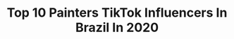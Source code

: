 ---
title: Top 10 Painters TikTok Influencers In Brazil In 2020
description: >-
  Find top painters TikTok influencers in Brazil in 2020. Most popular hashtags: #musica #pravoce #deus #foryoupage.
platform: TikTok
profiles:
  - username: "inacio.dani"
    fullname: >-
      𝐸𝑙𝑖 𓂀 𝐷𝑎𝑛𝑖
    location: "Brazil"
    followers: 8700
    engagement: 2231
    commentsToLikes: 0.014199
    id: ckaiitytrc4d80i78wr5727zx
    verified: false
    hashtags: "#dueto, #music, #juno, #scar"
  - username: "fabianomillani"
    fullname: >-
      Fabiano Millani
    location: "Brazil"
    followers: 38551
    engagement: 863
    commentsToLikes: 0.017431
    id: ck9nfpbm7enpy0j786mnmstiy
    verified: false
    hashtags: "#drawtutorial, #artprocess, #giseleb, #foryou"
  - username: "italodurval"
    fullname: >-
      Italo Durval
    location: "Brazil"
    followers: 45504
    engagement: 1091
    commentsToLikes: 0.030501
    id: ck8fajrom4fy30j78jygenaq1
    verified: false
    hashtags: "#jovemgospel, #blues, #inimigos, #tiktokbrasil"
  - username: "robscuit"
    fullname: >-
      Robson Scuit
    location: "Brazil"
    followers: 40443
    engagement: 1564
    commentsToLikes: 0.015671
    id: ckaieuqq6ty0j0i78rwmvn31e
    verified: false
    hashtags: "#elite, #aronpiper, #sabrina, #lockeandkey"
  - username: "wallpaper_aleatorios"
    fullname: >-
      pior que a desmoneti
    location: "Brazil"
    followers: 27825
    engagement: 1039
    commentsToLikes: 0.060937
    id: cka0fnuj70f1x0i78gg56jli1
    verified: false
    hashtags: "#deathnote, #demonslayer, #brawlstars, #tokyoghou"
  - username: "janacollor"
    fullname: >-
      𝕁 𝔸 ℕ 𝔸
    location: "Brazil"
    followers: 29915
    engagement: 1108
    commentsToLikes: 0.010625
    id: ckaiklomhk25z0i788audk90j
    verified: false
    hashtags: "#truquesdebeleza, #photo, #overapp, #instagramstory"
  - username: "sthephanymell"
    fullname: >-
      Sthephany Mell
    location: "Brazil"
    followers: 7356
    engagement: 842
    commentsToLikes: 0.015728
    id: ck9a64ph81msd0j78dy6day46
    verified: false
    hashtags: "#respeito, #tranquilidade, #reciprocidade, #quarentena"
  - username: "ericrabelo7"
    fullname: >-
      Deutschland Rabelo
    location: "Brazil"
    followers: 2353
    engagement: 236
    commentsToLikes: 0.018331
    id: cka6e7wdrasv70i787bfbwptj
    verified: false
    hashtags: "#fitebol, #artetiktok, #planeta, #euro"
  - username: "g_brl"
    fullname: >-
      Drink Water
    location: "Brazil"
    followers: 4230
    engagement: 1299
    commentsToLikes: 0.039676
    id: ck8vvfukhlnwu0j784h0qgkqo
    verified: false
    hashtags: "#react, #slowed, #madagascar, #gabrielcore"
  - username: "colorfulworldtravel"
    fullname: >-
      colorfulworldtravel
    location: "Brazil"
    followers: 5429
    engagement: 97
    commentsToLikes: 0.082078
    id: ckacn6hbumly60i78uwy539ti
    verified: false
    hashtags: "#thisone, #memorias, #foryourpage, #ghosttown"
---